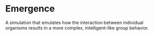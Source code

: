 # Emergence
A simulation that emulates how the interaction between individual organisms results in a more complex, intelligent-like group behavior.
